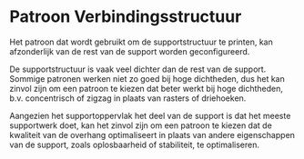 Patroon Verbindingsstructuur
====
Het patroon dat wordt gebruikt om de supportstructuur te printen, kan afzonderlijk van de rest van de support worden geconfigureerd.

De supportstructuur is vaak veel dichter dan de rest van de support. Sommige patronen werken niet zo goed bij hoge dichtheden, dus het kan zinvol zijn om een ​​patroon te kiezen dat beter werkt bij hoge dichtheden, b.v. concentrisch of zigzag in plaats van rasters of driehoeken.

Aangezien het supportoppervlak het deel van de support is dat het meeste supportwerk doet, kan het zinvol zijn om een ​​patroon te kiezen dat de kwaliteit van de overhang optimaliseert in plaats van andere eigenschappen van de support, zoals oplosbaarheid of stabiliteit, te optimaliseren.